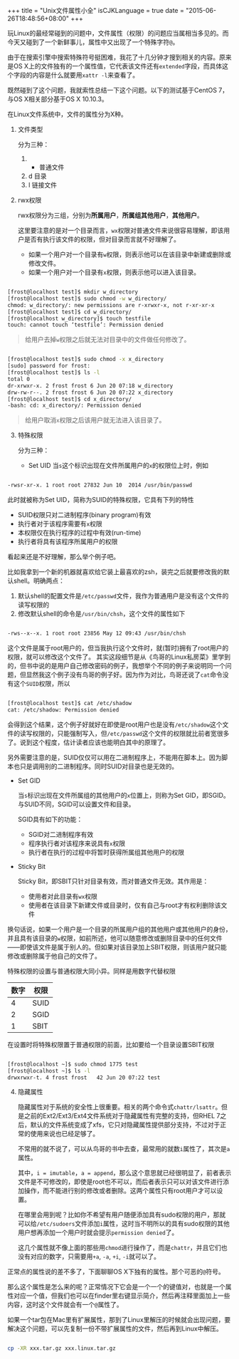 +++
title  = "Unix文件属性小全"
isCJKLanguage = true
date = "2015-06-26T18:48:56+08:00"
+++


玩Linux的最经常碰到的问题中，文件属性（权限）的问题应当属相当多见的。而今天又碰到了一个新鲜事儿，属性中又出现了一个特殊字符`@`。

由于在搜索引擎中搜索特殊符号挺困难，我花了十几分钟才搜到相关的内容。原来是OS X上的文件独有的一个属性值，它代表该文件还有`extended`字段，而具体这个字段的内容是什么就要用`xattr -l`来查看了。

既然碰到了这个问题，我就索性总结一下这个问题。以下的测试基于CentOS 7，与OS X相关部分基于OS X 10.10.3。

在Linux文件系统中，文件的属性分为X种。

1. 文件类型

    分为三种：

    1. - 普通文件
    2. d 目录
    3. l 链接文件

2. rwx权限

    rwx权限分为三组，分别为**所属用户**，**所属组其他用户**，**其他用户**。

    这里要注意的是对一个目录而言，`wx`权限对普通文件来说很容易理解，即该用户是否有执行该文件的权限，但对目录而言就不好理解了。

    - 如果一个用户对一个目录有`w`权限，则表示他可以在该目录中新建或删除或修改文件。
    - 如果一个用户对一个目录有`x`权限，则表示他可以进入该目录。

```bash

[frost@localhost test]$ mkdir w_directory
[frost@localhost test]$ sudo chmod -w w_directory/
chmod: w_directory/: new permissions are r-xrwxr-x, not r-xr-xr-x
[frost@localhost test]$ cd w_directory/
[frost@localhost w_directory]$ touch testfile
touch: cannot touch ‘testfile’: Permission denied

```

> 给用户去掉`w`权限之后就无法对目录中的文件做任何修改了。

```bash

[frost@localhost test]$ sudo chmod -x x_directory
[sudo] password for frost:
[frost@localhost test]$ ls -l
total 0
dr-xrwxr-x. 2 frost frost 6 Jun 20 07:18 w_directory
drw-rw-r--. 2 frost frost 6 Jun 20 07:22 x_directory
[frost@localhost test]$ cd x_directory/
-bash: cd: x_directory/: Permission denied

```

> 给用户取消`x`权限之后该用户就无法进入该目录了。

3. 特殊权限

    分为三种：

    - Set UID
        当`s`这个标识出现在文件所属用户的`x`的权限位上时，例如

```bash

-rwsr-xr-x. 1 root root 27832 Jun 10  2014 /usr/bin/passwd

```

此时就被称为Set UID，简称为SUID的特殊权限，它具有下列的特性

+ SUID权限只对二进制程序(binary program)有效
+ 执行者对于该程序需要有`x`权限
+ 本权限仅在执行程序的过程中有效(run-time)
+ 执行者将具有该程序所属用户的权限

看起来还是不好理解，那么举个例子吧。

比如我拿到一个新的机器就喜欢给它装上最喜欢的zsh，装完之后就要修改我的默认shell。明确两点：

1. 默认shell的配置文件是`/etc/passwd`文件，我作为普通用户是没有这个文件的读写权限的
2. 修改默认shell的命令是`/usr/bin/chsh`，这个文件的属性如下

```bash

-rws--x--x. 1 root root 23856 May 12 09:43 /usr/bin/chsh

```

这个文件是属于root用户的，但当我执行这个文件时，就(暂时)拥有了root用户的权限，就可以修改这个文件了。
        其实这段细节是从《鸟哥的Linux私房菜》里学到的，但书中说的是用户自己修改密码的例子，我想举个不同的例子来说明同一个问题，但显然我这个例子没有鸟哥的例子好。因为作为对比，鸟哥还说了`cat`命令没有这个`SUID`权限，所以


```bash

[frost@localhost test]$ cat /etc/shadow
cat: /etc/shadow: Permission denied

```

会得到这个结果，这个例子好就好在即使是root用户也是没有`/etc/shadow`这个文件的读写权限的，只能强制写入，但`/etc/passwd`这个文件的权限就比前者宽很多了。说到这个程度，估计读者应该也能明白其中的原理了。

另外需要注意的是，SUID仅仅可以用在二进制程序上，不能用在脚本上。因为脚本也只是调用别的二进制程序。同时SUID对目录也是无效的。

- Set GID

    当`s`标识出现在文件所属组的其他用户的`x`位置上，则称为Set GID，即SGID。与SUID不同，SGID可以设置文件和目录。

    SGID具有如下的功能：

    - SGID对二进制程序有效
    - 程序执行者对该程序来说具有`x`权限
    - 执行者在执行的过程中将暂时获得所属组其他用户的权限

- Sticky Bit

    Sticky Bit，即SBIT只针对目录有效，而对普通文件无效。其作用是：

    - 使用者对此目录有`wx`权限
    - 使用者在该目录下新建文件或目录时，仅有自己与root才有权利删除该文件


换句话说，如果一个用户是一个目录的所属用户组的其他用户或其他用户的身份，并且具有该目录的`w`权限，如前所述，他可以随意修改或删除目录中的任何文件——即使该文件是属于别人的。但如果对该目录加上SBIT权限，则该用户就只能修改或删除属于他自己的文件了。


特殊权限的设置与普通权限大同小异。同样是用数字代替权限


数字 | 权限
---|---
4 | SUID
2 | SGID
1 | SBIT

在设置时将特殊权限置于普通权限的前面，比如要给一个目录设置SBIT权限

```bash

[frost@localhost ~]$ sudo chmod 1775 test
[frost@localhost ~]$ ls -l
drwxrwxr-t. 4 frost frost   42 Jun 20 07:22 test

```


4. 隐藏属性

    隐藏属性对于系统的安全性上很重要。相关的两个命令式`chattr/lsattr`。但是之前的Ext2/Ext3/Ext4文件系统对于隐藏属性有完整的支持，但RHEL 7之后，默认的文件系统变成了xfs，它只对隐藏属性提供部分支持，不过对于正常的使用来说也已经足够了。

    不常用的就不说了，可以从鸟哥的书中去查，最常用的就数`i`属性了，其次是`a`属性。

    其中，`i = imutable`，`a = append`，那么这个意思就已经很明显了，前者表示文件是不可修改的，即使是root也不可以，而后者表示只可以对该文件进行添加操作，而不能进行别的修改或者删除。这两个属性只有root用户才可以设置。

    在哪里会用到呢？比如你不希望有用户随便添加具有sudo权限的用户，那就可以给`/etc/sudoers`文件添加`i`属性，这时当不明所以的具有sudo权限的其他用户想再添加一个用户时就会提示`permission denied`了。

    这几个属性就不像上面的那些用`chmod`进行操作了，而是`chattr`，并且它们也没有对应的数字，只需要用`+a`, `-a`, `+i`, `-i`就可以了。


正常点的属性说的差不多了，下面聊聊OS X下独有的属性。那个可恶的`@`符号。

那么这个属性是怎么来的呢？正常情况下它会是一个一个的键值对，也就是一个属性对应一个值，但我们也可以在finder里右键显示简介，然后再注释里面加上一些内容，这时这个文件就会有一个`@`属性了。

如果一个tar包在Mac里有扩展属性，那到了Linux里解压的时候就会出现问题，要解决这个问题，可以先复制一份不带扩展属性的文件，然后再到Linux中解压。

```bash

cp -XR xxx.tar.gz xxx.linux.tar.gz

```



